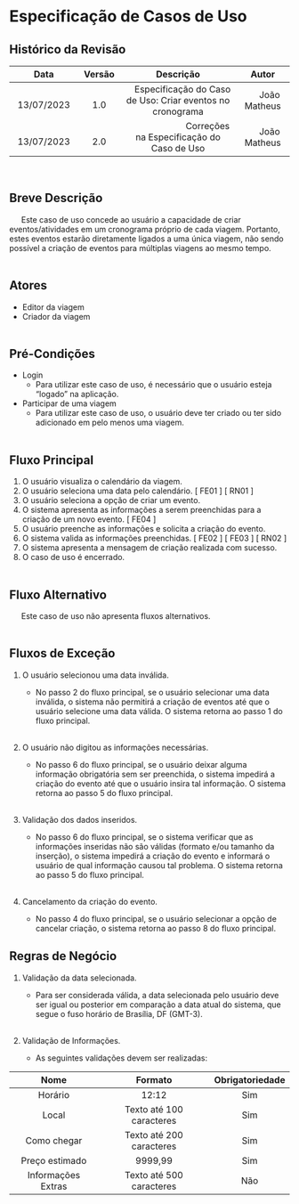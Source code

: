 # **Especificação de Casos de Uso**

## **Histórico da Revisão**

|      **Data**       | **Versão**  |                         **Descrição**                         |     **Autor**     |
| :-----------------: | :---------: | :-----------------------------------------------------------: | :---------------: |
| `       `13/07/2023 | `      `1.0 | `  `Especificação do Caso de Uso: Criar eventos no cronograma | `   `João Matheus |
| `       `13/07/2023 | `      `2.0 |   `             `Correções na Especificação do Caso de Uso    | `   `João Matheus |

<br>

## **Breve Descrição**

`	`Este caso de uso concede ao usuário a capacidade de criar eventos/atividades em um cronograma próprio de cada viagem. Portanto, estes eventos estarão diretamente ligados a uma única viagem, não sendo possível a criação de eventos para múltiplas viagens ao mesmo tempo.
<br></br>

## **Atores**

- Editor da viagem
- Criador da viagem
  <br></br>

## **Pré-Condições**

- Login
  - Para utilizar este caso de uso, é necessário que o usuário esteja “logado” na aplicação.
- Participar de uma viagem
  - Para utilizar este caso de uso, o usuário deve ter criado ou ter sido adicionado em pelo menos uma viagem.
    <br></br>

## **Fluxo Principal**

1. O usuário visualiza o calendário da viagem.
1. O usuário seleciona uma data pelo calendário. [ FE01 ] [ RN01 ]
1. O usuário seleciona a opção de criar um evento.
1. O sistema apresenta as informações a serem preenchidas para a criação de um novo evento. [ FE04 ]
1. O usuário preenche as informações e solicita a criação do evento.
1. O sistema valida as informações preenchidas. [ FE02 ] [ FE03 ] [ RN02 ]
1. O sistema apresenta a mensagem de criação realizada com sucesso.
1. O caso de uso é encerrado.
   <br></br>

## **Fluxo Alternativo**

`	`Este caso de uso não apresenta fluxos alternativos.
<br></br>

## **Fluxos de Exceção**

1. O usuário selecionou uma data inválida.

   - No passo 2 do fluxo principal, se o usuário selecionar uma data inválida, o sistema não permitirá a criação de eventos até que o usuário selecione uma data válida. O sistema retorna ao passo 1 do fluxo principal.
     <br></br>

1. O usuário não digitou as informações necessárias.

   - No passo 6 do fluxo principal, se o usuário deixar alguma informação obrigatória sem ser preenchida, o sistema impedirá a criação do evento até que o usuário insira tal informação. O sistema retorna ao passo 5 do fluxo principal.
     <br></br>

1. Validação dos dados inseridos.

   - No passo 6 do fluxo principal, se o sistema verificar que as informações inseridas não são válidas (formato e/ou tamanho da inserção), o sistema impedirá a criação do evento e informará o usuário de qual informação causou tal problema. O sistema retorna ao passo 5 do fluxo principal.
     <br></br>

1. Cancelamento da criação do evento.

   - No passo 4 do fluxo principal, se o usuário selecionar a opção de cancelar criação, o sistema retorna ao passo 8 do fluxo principal.

## **Regras de Negócio**

1. Validação da data selecionada.

   - Para ser considerada válida, a data selecionada pelo usuário deve ser igual ou posterior em comparação a data atual do sistema, que segue o fuso horário de Brasília, DF (GMT-3).
     <br></br>

1. Validação de Informações.
   - As seguintes validações devem ser realizadas:

|        Nome        |         Formato          | Obrigatoriedade |
| :----------------: | :----------------------: | :-------------: |
|      Horário       |          12:12           |       Sim       |
|       Local        | Texto até 100 caracteres |       Sim       |
|    Como chegar     | Texto até 200 caracteres |       Sim       |
|   Preço estimado   |         9999,99          |       Sim       |
| Informações Extras | Texto até 500 caracteres |       Não       |
